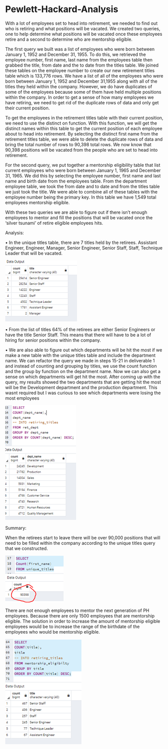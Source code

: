 # Pewlett-Hackard-Analysis

With a lot of employees set to head into retirement, we needed to find out who is retiring and what positions will be vacated.  We created two queries, one to help determine what positions will be vacated once these employees retire and a second to determine who are mentorship eligible. 

The first query we built was a list of employees who were born between January 1, 1952 and December 31, 1955. To do this, we retrieved the employee number, first name, last name from the employees table then grabbed the title, from date and the to date from the titles table. We joined these tables on the employee number to create our new retirement titles table which is 133,776 rows. We have a list of all of the employees who were born between January 1, 1952 and December 31,1955 along with all of the titles they held within the company. However, we do have duplicates of some of the employees because some of them have held multiple positions within the company. In order to get a sense of how many employees we have retiring, we need to get rid of the duplicate rows of data and only get their current position. 

To get the employees in the retirement titles table with their current position, we need to use the distinct on function. With this function, we will get the distinct names within this table to get the current position of each employee about to head into retirement. By selecting the distinct first name from the retirement titles table, we were able to delete the duplicate rows of data and bring the total number of rows to 90,398 total rows. We now know that 90,398 positions will be vacated from the people who are set to head into retirement. 

For the second query, we put together a mentorship eligibility table that list current employees who were born between January 1, 1965 and December 31, 1965. We did this by selecting the employee number, first name and last name and birth date from the employees table. From the department employee table, we took the from date and to date and from the titles table we just took the title. We were able to combine all of these tables with the employee number being the primary key. In this table we have 1,549 total employees mentorship eligible. 

With these two queries we are able to figure out if there isn’t  enough employees to mentor and fill the positions that will be vacated once the ‘silver tsunami’ of retire eligible employees hits. 

Analysis:


•	In the unique titles table, there are 7 titles held by the retirees. Assistant Engineer, Engineer, Manager, Senior Engineer, Senior Staff, Staff, Technique Leader that will be vacated. 

![](Resources/Retire%20eligible%20by%20title.PNG)

•	From the list of titles 64% of the retirees are either Senior Engineers or have the title Senior Staff.  This means that there will have to be a lot of hiring for senior positions within the company.


•	We are also able to figure out which departments will be hit the most  if we make a new table with the unique titles table and include the department name. We can refactor the query we made in steps 15-21 in deliverable 1 and instead of counting and grouping by titles, we use the count function and the group by function on the department name. Now we can also get a sense on which departments will get hit the most. After coming up with the query,  my results showed the two departments that are getting hit the most will be the Development department and the production department. This wasnt required but I was curious to see which departments were losing the most employees

 ![](Resources/retiremnt_by_dept.PNG)

Summary:


When the retirees start to leave there will be over 90,000 positions that will need to be filled within the company according to the unique titles query that we constructed. 

![](Resources/Count%20unique%20titles.PNG)


There are not enough employees to mentor the next generation of PH employees. Because there are only 1500 employees that are mentorship eligible. The solution in order to increase the amount of mentorship eligible employees would be to increase the range of the birthdate of the employees who would be mentorship eligible. 

![](Resources/Mentorship%20titles.PNG)
